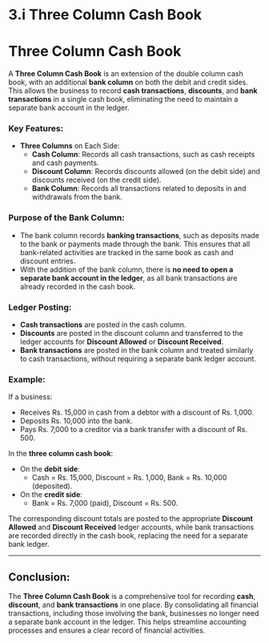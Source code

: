 # 3.i Three Column Cash Book

# Three Column Cash Book

A **Three Column Cash Book** is an extension of the double column cash book, with an additional **bank column** on both the debit and credit sides. This allows the business to record **cash transactions**, **discounts**, and **bank transactions** in a single cash book, eliminating the need to maintain a separate bank account in the ledger.

### Key Features:

- **Three Columns** on Each Side:
  - **Cash Column**: Records all cash transactions, such as cash receipts and cash payments.
  - **Discount Column**: Records discounts allowed (on the debit side) and discounts received (on the credit side).
  - **Bank Column**: Records all transactions related to deposits in and withdrawals from the bank.

### Purpose of the Bank Column:
- The bank column records **banking transactions**, such as deposits made to the bank or payments made through the bank. This ensures that all bank-related activities are tracked in the same book as cash and discount entries.
- With the addition of the bank column, there is **no need to open a separate bank account in the ledger**, as all bank transactions are already recorded in the cash book.

### Ledger Posting:
- **Cash transactions** are posted in the cash column.
- **Discounts** are posted in the discount column and transferred to the ledger accounts for **Discount Allowed** or **Discount Received**.
- **Bank transactions** are posted in the bank column and treated similarly to cash transactions, without requiring a separate bank ledger account.

### Example:

If a business:
- Receives Rs. 15,000 in cash from a debtor with a discount of Rs. 1,000.
- Deposits Rs. 10,000 into the bank.
- Pays Rs. 7,000 to a creditor via a bank transfer with a discount of Rs. 500.

In the **three column cash book**:
- On the **debit side**: 
  - Cash = Rs. 15,000, Discount = Rs. 1,000, Bank = Rs. 10,000 (deposited).
- On the **credit side**: 
  - Bank = Rs. 7,000 (paid), Discount = Rs. 500.

The corresponding discount totals are posted to the appropriate **Discount Allowed** and **Discount Received** ledger accounts, while bank transactions are recorded directly in the cash book, replacing the need for a separate bank ledger.

---

## Conclusion:

The **Three Column Cash Book** is a comprehensive tool for recording **cash**, **discount**, and **bank transactions** in one place. By consolidating all financial transactions, including those involving the bank, businesses no longer need a separate bank account in the ledger. This helps streamline accounting processes and ensures a clear record of financial activities.
